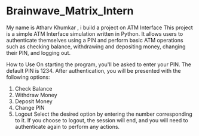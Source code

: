 # Brainwave_Matrix_Intern
My name is Atharv Khumkar , i build a project on ATM Interface
This project is a simple ATM Interface simulation written in Python. It allows users to authenticate themselves using a PIN and perform basic ATM operations such as checking balance, withdrawing and depositing money, changing their PIN, and logging out.

How to Use
On starting the program, you'll be asked to enter your PIN. The default PIN is 1234.
After authentication, you will be presented with the following options:
1. Check Balance
2. Withdraw Money
3. Deposit Money
4. Change PIN
5. Logout
Select the desired option by entering the number corresponding to it.
If you choose to logout, the session will end, and you will need to authenticate again to perform any actions.
